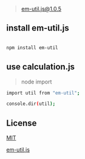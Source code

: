 > em-util.js@1.0.5

## install em-util.js

```bash

npm install em-util

```

## use calculation.js

> node import

``` bash
import util from "em-util";

console.dir(util);
```

##  License

[MIT](http://opensource.org/licenses/MIT)

[em-util.js](https://github.com/noteScript/em_util.git)

